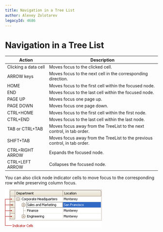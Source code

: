 ```yaml
---
title: Navigation in a Tree List
author: Alexey Zolotarev
legacyId: 4686
---
```

# Navigation in a Tree List
| Action | Description |
|---|---|
| Clicking a data cell | Moves focus to the clicked cell. |
| ARROW keys | Moves focus to the next cell in the corresponding direction. |
| HOME | Moves focus to the first cell within the focused node. |
| END | Moves focus to the last cell within the focused node. |
| PAGE UP | Moves focus one page up. |
| PAGE DOWN | Moves focus one page down. |
| CTRL+HOME | Moves focus to the first cell within the first node. |
| CTRL+END | Moves focus to the last cell within the last node. |
| TAB or CTRL+TAB | Moves focus away from the TreeList to the next control, in tab order. |
| SHIFT+TAB | Moves focus away from the TreeList to the previous control, in tab order. |
| CTRL+RIGHT ARROW | Expands the focused node. |
| CTRL+LEFT ARROW | Collapses the focused node. |

You can also click node indicator cells to move focus to the corresponding row while preserving column focus.

![EU_XtraTreeList_IndicatorCells](../../../images/img7681.png)